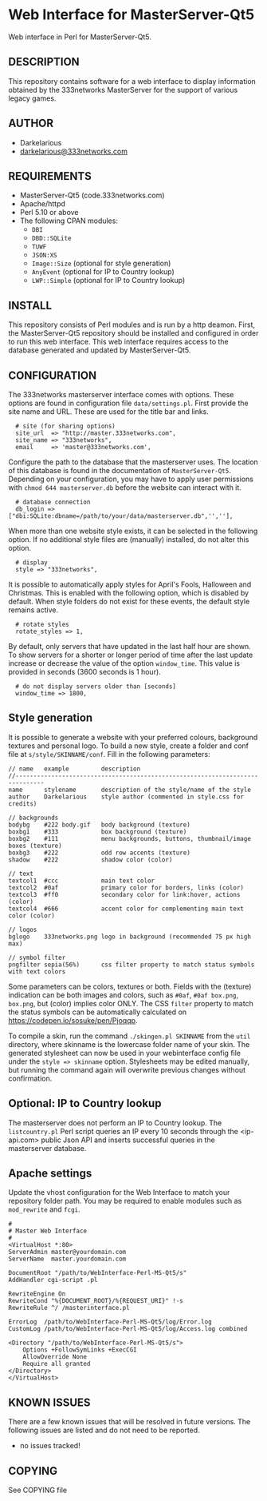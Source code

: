 # Web Interface for MasterServer-Qt5
Web interface in Perl for MasterServer-Qt5.

## DESCRIPTION
This repository contains software for a web interface to display information obtained by the 333networks MasterServer for the support of various legacy games. 

## AUTHOR
* Darkelarious
* darkelarious@333networks.com

## REQUIREMENTS
* MasterServer-Qt5 (code.333networks.com)
* Apache/httpd
* Perl 5.10 or above
* The following CPAN modules:
    * `DBI`
    * `DBD::SQLite`
    * `TUWF`
    * `JSON:XS`
    * `Image::Size` (optional for style generation)
    * `AnyEvent` (optional for IP to Country lookup)
    * `LWP::Simple` (optional for IP to Country lookup)

## INSTALL
This repository consists of Perl modules and is run by a http deamon. First, the MasterServer-Qt5 repository should be installed and configured in order to run this web interface. This web interface requires access to the database generated and updated by MasterServer-Qt5.

## CONFIGURATION
The 333networks masterserver interface comes with options. These options are found in configuration file `data/settings.pl`. First provide the site name and URL. These are used for the title bar and links.
```
  # site (for sharing options)
  site_url  => "http://master.333networks.com",
  site_name => "333networks",
  email     => 'master@333networks.com',
```

Configure the path to the database that the masterserver uses. The location of this database is found in the documentation of `MasterServer-Qt5`. Depending on your configuration, you may have to apply user permissions with `chmod 644 masterserver.db` before the website can interact with it.
```
  # database connection
  db_login => ["dbi:SQLite:dbname=/path/to/your/data/masterserver.db",'',''],
```

When more than one website style exists, it can be selected in the following option. If no additional style files are (manually) installed, do not alter this option.
```
  # display
  style => "333networks",
```

It is possible to automatically apply styles for April's Fools, Halloween and Christmas. This is enabled with the following option, which is disabled by default. When style folders do not exist for these events, the default style remains active.
```
  # rotate styles
  rotate_styles => 1,
```

By default, only servers that have updated in the last half hour are shown. To show servers for a shorter or longer period of time after the last update increase or decrease the value of the option `window_time`. This value is provided in seconds (3600 seconds is 1 hour).
```
  # do not display servers older than [seconds]
  window_time => 1800,
```

## Style generation
It is possible to generate a website with your preferred colours, background textures and personal logo. To build a new style, create a folder and conf file at `s/style/SKINNAME/conf`. Fill in the following parameters:
```
// name   example         description
//------------------------------------------------------------------------------
name      stylename       description of the style/name of the style
author    Darkelarious    style author (commented in style.css for credits)

// backgrounds
bodybg    #222 body.gif   body background (texture)
boxbg1    #333            box background (texture)
boxbg2    #111            menu backgrounds, buttons, thumbnail/image boxes (texture)
boxbg3    #222            odd row accents (texture)
shadow    #222            shadow color (color)

// text
textcol1  #ccc            main text color
textcol2  #0af            primary color for borders, links (color)
textcol3  #ff0            secondary color for link:hover, actions (color)
textcol4  #666            accent color for complementing main text color (color)

// logos
bglogo    333networks.png logo in background (recommended 75 px high max)

// symbol filter
pngfilter sepia(56%)      css filter property to match status symbols with text colors
```

Some parameters can be colors, textures or both. Fields with the (texture) indication can be both images and colors, such as `#0af`, `#0af box.png`, `box.png`, but (color) implies color ONLY. The CSS `filter` property to match the status symbols can be automatically calculated on <https://codepen.io/sosuke/pen/Pjoqqp>.  

To compile a skin, run the command `./skingen.pl SKINNAME` from the `util` directory, where skinname is the lowercase folder name of your skin. The generated stylesheet can now be used in your webinterface config file under the `style => skinname` option. Stylesheets may be edited manually, but running the command again will overwrite previous changes without confirmation.

## Optional: IP to Country lookup
The masterserver does not perform an IP to Country lookup. The `listcountry.pl` Perl script queries an IP every 10 seconds through the <ip-api.com> public Json API and inserts successful queries in the masterserver database.

## Apache settings
Update the vhost configuration for the Web Interface to match your repository folder path. You may be required to enable modules such as `mod_rewrite` and `fcgi`.

```
#
# Master Web Interface
#
<VirtualHost *:80>
ServerAdmin master@yourdomain.com
ServerName  master.yourdomain.com

DocumentRoot "/path/to/WebInterface-Perl-MS-Qt5/s"
AddHandler cgi-script .pl

RewriteEngine On
RewriteCond "%{DOCUMENT_ROOT}/%{REQUEST_URI}" !-s
RewriteRule ^/ /masterinterface.pl

ErrorLog  /path/to/WebInterface-Perl-MS-Qt5/log/Error.log
CustomLog /path/to/WebInterface-Perl-MS-Qt5/log/Access.log combined

<Directory "/path/to/WebInterface-Perl-MS-Qt5/s">
    Options +FollowSymLinks +ExecCGI
    AllowOverride None
    Require all granted
</Directory>
</VirtualHost>
```

## KNOWN ISSUES
There are a few known issues that will be resolved in future versions. The following issues are listed and do not need to be reported.
* no issues tracked!

## COPYING
See COPYING file
